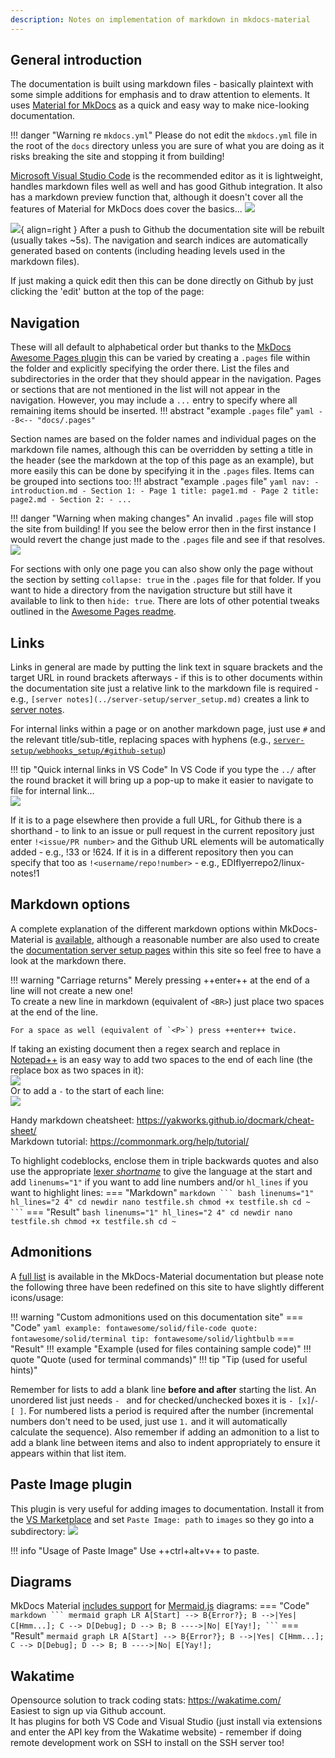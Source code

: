 ```yaml
---
description: Notes on implementation of markdown in mkdocs-material
---
```

## General introduction
The documentation is built using markdown files - basically plaintext with some simple additions for emphasis and to draw attention to elements.  It uses [Material for MkDocs](https://github.com/squidfunk/mkdocs-material) as a quick and easy way to make nice-looking documentation. 

!!! danger "Warning re `mkdocs.yml`"
    Please do not edit the `mkdocs.yml` file in the root of the `docs` directory unless you are sure of what you are doing as it risks breaking the site and stopping it from building!

[Microsoft Visual Studio Code](https://code.visualstudio.com/) is the recommended editor as it is lightweight, handles markdown files well as well and has good Github integration.  It also has a markdown preview function that, although it doesn't cover all the features of Material for MkDocs does cover the basics...
![](../images/vscodepreview.png)

![](../images/edit.png){ align=right }
After a push to Github the documentation site will be rebuilt (usually takes ~5s).  The navigation and search indices are automatically generated based on contents (including heading levels used in the markdown files). 

If just making a quick edit then this can be done directly on Github by just clicking the 'edit' button at the top of the page:  

## Navigation
These will all default to alphabetical order but thanks to the [MkDocs Awesome Pages plugin](https://github.com/lukasgeiter/mkdocs-awesome-pages-plugin) this can be varied by creating a `.pages` file within the folder and explicitly specifying the order there.  List the files and subdirectories in the order that they should appear in the navigation. Pages or sections that are not mentioned in the list will not appear in the navigation. However, you may include a `...` entry to specify where all remaining items should be inserted.
!!! abstract "example `.pages` file"
    ``` yaml
    --8<-- "docs/.pages"
    ```

Section names are based on the folder names and individual pages on the markdown file names, although this can be overridden by setting a title in the header (see the markdown at the top of this page as an example), but more easily this can be done by specifying it in the `.pages` files.  Items can be grouped into sections too:
!!! abstract "example `.pages` file"
    ``` yaml
        nav:
            - introduction.md
            - Section 1:
                - Page 1 title: page1.md
                - Page 2 title: page2.md
            - Section 2:
                - ...
    ```

!!! danger "Warning when making changes"
    An invalid `.pages` file will stop the site from building!  If you see the below error then in the first instance I would revert the change just made to the `.pages` file and see if that resolves.  
    ![](../images/502.png)

For sections with only one page you can also show only the page without the section by setting `collapse: true` in the `.pages` file for that folder.  If you want to hide a directory from the navigation structure but still have it available to link to then `hide: true`.  There are lots of other potential tweaks outlined in the [Awesome Pages readme](https://github.com/lukasgeiter/mkdocs-awesome-pages-plugin#readme).

## Links
Links in general are made by putting the link text in square brackets and the target URL in round brackets afterways - if this is to other documents within the documentation site just a relative link to the markdown file is required - e.g., `[server notes](../server-setup/server_setup.md)` creates a link to [server notes](../server-setup/server_setup.md).

For internal links within a page or on another markdown page, just use `#` and the relevant title/sub-title, replacing spaces with hyphens (e.g., [`server-setup/webhooks_setup/#github-setup`](../server-setup/webhooks_setup.md/#github-setup))

!!! tip "Quick internal links in VS Code"
    In VS Code if you type the `../` after the round bracket it will bring up a pop-up to make it easier to navigate to file for internal link...  
    ![](../images/2022-07-13-01-02-58.png)

If it is to a page elsewhere then provide a full URL, for Github there is a shorthand - to link to an issue or pull request in the current  repository just enter `!<issue/PR number>` and the Github URL elements will be automatically added - e.g., !33 or !624.  If it is in a different repository then you can specify that too as `!<username/repo!number>` - e.g., EDIflyerrepo2/linux-notes!1

## Markdown options
A complete explanation of the different markdown options within MkDocs-Material is [available](https://squidfunk.github.io/mkdocs-material/reference/), although a reasonable number are also used to create the [documentation server setup pages](../server-setup/server_setup.md) within this site so feel free to have a look at the markdown there.

!!! warning "Carriage returns"
    Merely pressing ++enter++ at the end of a line will not create a new one!  
    To create a new line in markdown (equivalent of `<BR>`) just place two spaces at the end of the line.   
    
    For a space as well (equivalent of `<P>`) press ++enter++ twice.

If taking an existing document then a regex search and replace in [Notepad++](https://notepad-plus-plus.org/downloads/) is an easy way to add two spaces to the end of each line (the replace box as two spaces in it):  
![](../images/regex-end-of-line.png)  
Or to add a `-` to the start of each line:  
![](../images/regex-start-of-line.png)  

Handy markdown cheatsheet: https://yakworks.github.io/docmark/cheat-sheet/  
Markdown tutorial: https://commonmark.org/help/tutorial/

To highlight codeblocks, enclose them in triple backwards quotes and also use the appropriate [lexer *shortname*](https://pygments.org/docs/lexers/) to give the language at the start and add `linenums="1"` if you want to add line numbers and/or `hl_lines` if you want to highlight lines:
=== "Markdown"
    ```` markdown
    ``` bash linenums="1" hl_lines="2 4"
    cd newdir
    nano testfile.sh
    chmod +x testfile.sh
    cd ~
    ```
    ````
=== "Result"
    ``` bash linenums="1" hl_lines="2 4"
    cd newdir
    nano testfile.sh
    chmod +x testfile.sh
    cd ~
    ```

## Admonitions
A [full list](https://squidfunk.github.io/mkdocs-material/reference/admonitions/#supported-types) is available in the MkDocs-Material documentation but please note the following three have been redefined on this site to have slightly different icons/usage:

!!! warning "Custom admonitions used on this documentation site"
    === "Code"
        ``` yaml
        example: fontawesome/solid/file-code
        quote: fontawesome/solid/terminal
        tip: fontawesome/solid/lightbulb
        ```
    === "Result"
        !!! example "Example (used for files containing sample code)"
        !!! quote "Quote (used for terminal commands)"
        !!! tip "Tip (used for useful hints)"

Remember for lists to add a blank line **before and after** starting the list.  An unordered list just needs `- ` and for checked/unchecked boxes it is `- [x]`/`- [ ]`. For numbered lists a period is required after the number (incremental numbers don't need to be used, just use `1.` and it will automatically calculate the sequence).  Also remember if adding an admonition to a list to add a blank line between items and also to indent appropriately to ensure it appears within that list item.

## Paste Image plugin
This plugin is very useful for adding images to documentation.  Install it from the [VS Marketplace](https://marketplace.visualstudio.com/items?itemName=mushan.vscode-paste-image) and set `Paste Image: path` to `images` so they go into a subdirectory:
![](../images/2022-07-09-18-34-46.png)

!!! info "Usage of Paste Image"
    Use ++ctrl+alt+v++ to paste. 

## Diagrams
MkDocs Material [includes support](https://squidfunk.github.io/mkdocs-material/reference/diagrams) for [Mermaid.js](https://mermaid-js.github.io/mermaid) diagrams:
=== "Code"
    ```` markdown
    ``` mermaid
    graph LR
    A[Start] --> B{Error?};
    B -->|Yes| C[Hmm...];
    C --> D[Debug];
    D --> B;
    B ---->|No| E[Yay!];
    ```
    ````
=== "Result"
    ``` mermaid
    graph LR
    A[Start] --> B{Error?};
    B -->|Yes| C[Hmm...];
    C --> D[Debug];
    D --> B;
    B ---->|No| E[Yay!];
    ```

## Wakatime
Opensource solution to track coding stats: https://wakatime.com/  
Easiest to sign up via Github account.  
It has plugins for both VS Code and Visual Studio (just install via extensions and enter the API key from the Wakatime website) - remember if doing remote development work on SSH to install on the SSH server too!